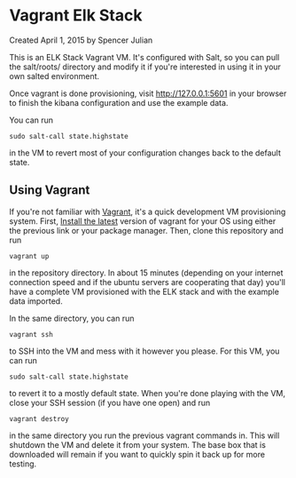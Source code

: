 Vagrant Elk Stack
=================
Created April 1, 2015 by Spencer Julian

This is an ELK Stack Vagrant VM. It's configured with Salt, so you can pull the 
salt/roots/ directory and modify it if you're interested in using it in your own
salted environment.

Once vagrant is done provisioning, visit http://127.0.0.1:5601 in your browser to
finish the kibana configuration and use the example data.

You can run

    sudo salt-call state.highstate

in the VM to revert most of your configuration changes back to the default state.

Using Vagrant
-------------
If you're not familiar with [Vagrant](https://www.vagrantup.com), it's a quick 
development VM provisioning system. First, [Install the 
latest](https://www.vagrantup.com/downloads.html) version of vagrant for your OS
using either the previous link or your package manager. Then, clone this
repository and run

    vagrant up

in the repository directory. In about 15 minutes (depending on your internet 
connection speed and if the ubuntu servers are cooperating that day) you'll have
a complete VM provisioned with the ELK stack and with the example data imported.

In the same directory, you can run 

    vagrant ssh

to SSH into the VM and mess with it however you please. For this VM, you can run

    sudo salt-call state.highstate

to revert it to a mostly default state. When you're done playing with the VM,
close your SSH session (if you have one open) and run

    vagrant destroy

in the same directory you run the previous vagrant commands in. This will
shutdown the VM and delete it from your system. The base box that is downloaded
will remain if you want to quickly spin it back up for more testing.
